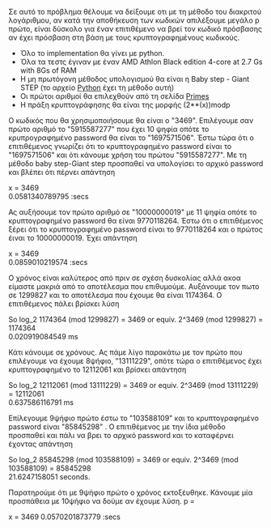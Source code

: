 Σε αυτό το πρόβλημα θέλουμε να δείξουμε οτι με τη μέθοδο του διακριτού λογάριθμου, αν κατά την αποθήκευση των κωδικών απιλέξουμε μεγάλο p πρώτο, είναι δύσκολο για έναν επιτιθέμενο να βρεί τον κωδικό πρόσβασης αν έχει πρόσβαση στη βάση με τους κρυπτογραφημένους κωδικούς. 
<ul>
<li>Όλο το implementation θα γίνει με python.</li>
<li>Όλα τα τεστς έγιναν με έναν AMD Athlon Black edition 4-core at 2.7 Gs with 8Gs of RAM</li>
<li>Η μη πρωτόγονη μέθοδος υπολογισμού θα είναι η Baby step - Giant STEP (το αρχείο <a href="https://github.com/tsartsaris/ceasar-simple-cipher/blob/master/group2/baby_step_giant_step.py" target="_blank">Python</a> έχει τη μέθοδο αυτή)</li>
<li>Οι πρώτοι αριθμοί θα επιλεχθούν από τη σελίδα
<a href="http://primes.utm.edu/" target="_blank">Primes</a></li>
<li>Η πράξη κρυπτογράφησης θα είναι της μορφής (2**(x))modp</li>
</ul>
Ο κωδικός που θα χρησιμοποιήσουμε θα είναι ο "3469". Επιλέγουμε σαν πρώτο αριθμό το "5915587277" που έχει 10 ψηφία οπότε το κρυπρογραφημένο password θα είναι το "1697571506". 
Έστω τώρα ότι ο επιτιθέμενος γνωρίζει ότι το κρυπτογραφημένο password είναι το "1697571506" και ότι κάνουμε χρήση του πρώτου "5915587277". Με τη μέθοδο baby step-Giant step προσπαθεί να υπολογίσει το αρχικό password και βλέπει ότι πέρνει απάντηση 
<p>
x = 3469<br>
0.0581340789795 :secs</p>
Ας αυξήσουμε τον πρώτο αριθμό σε "10000000019" με 11 ψηφία οπότε το κρυπτογραφημένο password θα είναι 9770118264. Έστω ότι ο επιτιθέμενος ξέρει ότι το κρυπτογραφημένο password είναι το 9770118264 και ο πρώτος έιναι το 10000000019. Έχει απάντηση 
<p>
x = 3469<br>
0.0859010219574 :secs</p>
Ο χρόνος είναι καλύτερος από πριν σε σχέση δυσκολίας αλλά ακοα είμαστε μακριά από το αποτέλεσμα που επιθυμούμε. 
Αυξάνουμε τον πωτο σε 1299827 και το αποτέλεσμα που έχουμε θα είναι 1174364. Ο επιτιθέμενος πάλει βρίσκει λύση 
<p>
So        log_2 1174364	(mod 1299827) =	3469 
or equiv.     2^3469	(mod 1299827) =	1174364 <br>
0.020919084549 ms</p>
Κάτι κάνουμε σε χρόνους. Ας πάμε λίγο παρακάτω με τον πρώτο που επιλέγουμε να έχουμε 8ψήφιο, "13111229", οπότε τώρα ο επιτιθέμενος έχει κρυπτογραφημένο το 12112061 και βρίσκει απάντηση 
<p>
So        log_2 12112061	(mod 13111229) =	3469 
or equiv.     2^3469	(mod 13111229) =	12112061 <br>
0.637586116791 ms </p>
Επίλεγουμε 9ψήφιο πρώτο έστω το "103588109" και το κρυπτογραφημένο password είναι "85845298" . Ο επιτιθέμενος με την ίδια μέθοδο προσπαθεί και πάλι να βρει το αρχικό password και το καταφέρνει έχοντας απάντηση 
<p>
So        log_2 85845298	(mod 103588109) =	3469 
or equiv.     2^3469	(mod 103588109) =	85845298 <br>
21.6247158051 seconds.</p> 
Παρατηρούμε ότι με 9ψήφιο πρώτο ο χρόνος εκτοξέυθηκε. Κάνουμε μία προσπάθεια με 10ψήφιο να δούμε αν έχουμε λύση. 
p = 

<p>
x = 3469
0.0570201873779 :secs
</p>

